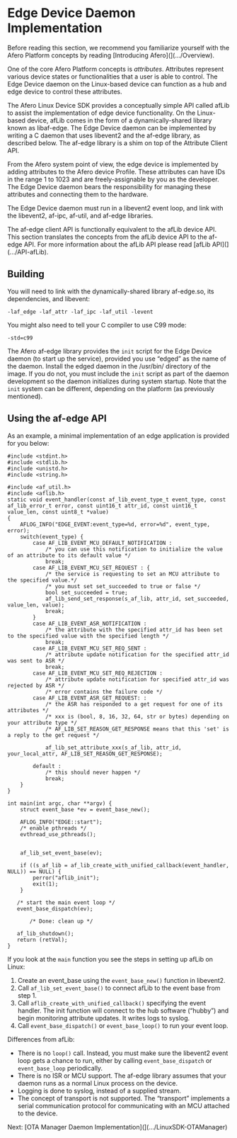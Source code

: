 # Edge Device Daemon Implementation

Before reading this section, we recommend you familiarize yourself with the Afero Platform concepts by reading [Introducing Afero](](.../Overview).

One of the core Afero Platform concepts is *attributes*. Attributes represent various device states or functionalities that a user is able to control. The Edge Device daemon on the Linux-based device can function as a hub and edge device to control these attributes.

The Afero Linux Device SDK provides a conceptually simple API called afLib to assist the implementation of edge device functionality. On the Linux-based device, afLib comes in the form of a dynamically-shared library known as libaf-edge. The Edge Device daemon can be implemented by writing a C daemon that uses libevent2 and the af-edge library, as described below. The af-edge library is a shim on top of the Attribute Client API.

From the Afero system point of view, the edge device is implemented by adding attributes to the Afero device Profile. These attributes can have IDs in the range 1 to 1023 and are freely-assignable by you as the developer. The Edge Device daemon bears the responsibility for managing these attributes and connecting them to the hardware.

The Edge Device daemon must run in a libevent2 event loop, and link with the libevent2, af-ipc, af-util, and af-edge libraries.

The af-edge client API is functionally equivalent to the afLib device API. This section translates the concepts from the afLib device API to the af-edge API. For more information about the afLib API please read [afLib API](](.../API-afLib).

## Building

You will need to link with the dynamically-shared library af-edge.so, its dependencies, and libevent:

```
-laf_edge -laf_attr -laf_ipc -laf_util -levent
```

You might also need to tell your C compiler to use C99 mode:

```
-std=c99
```

The Afero af-edge library provides the `init` script for the Edge Device daemon (to start up the service), provided you use “edged” as the name of the daemon. Install the edged daemon in the /usr/bin/ directory of the image. If you do not, you must include the `init` script as part of the daemon development so the daemon initializes during system startup. Note that the `init` system can be different, depending on the platform (as previously mentioned).

## Using the af-edge API

As an example, a minimal implementation of an edge application is provided for you below:

```
#include <stdint.h>
#include <stdlib.h>
#include <unistd.h>
#include <string.h>

#include <af_util.h>
#include <aflib.h>
static void event_handler(const af_lib_event_type_t event_type, const af_lib_error_t error, const uint16_t attr_id, const uint16_t value_len, const uint8_t *value)
{
    AFLOG_INFO("EDGE_EVENT:event_type=%d, error=%d", event_type, error);
    switch(event_type) {
        case AF_LIB_EVENT_MCU_DEFAULT_NOTIFICATION :
            /* you can use this notification to initialize the value of an attribute to its default value */
            break;
        case AF_LIB_EVENT_MCU_SET_REQUEST : {
            /* the service is requesting to set an MCU attribute to the specified value.*/
            /* you must set set_succeeded to true or false */
            bool set_succeeded = true;
            af_lib_send_set_response(s_af_lib, attr_id, set_succeeded, value_len, value);
            break;
        }
        case AF_LIB_EVENT_ASR_NOTIFICATION :
            /* the attribute with the specified attr_id has been set to the specified value with the specified length */
            break;
        case AF_LIB_EVENT_MCU_SET_REQ_SENT :
            /* attribute update notification for the specified attr_id was sent to ASR */
            break;
        case AF_LIB_EVENT_MCU_SET_REQ_REJECTION :
            /* attribute update notification for specified attr_id was rejected by ASR */
            /* error contains the failure code */
        case AF_LIB_EVENT_ASR_GET_REQUEST: :
            /* the ASR has responded to a get request for one of its attributes */
            /* xxx is (bool, 8, 16, 32, 64, str or bytes) depending on your attribute type */            
            /* AF_LIB_SET_REASON_GET_RESPONSE means that this 'set' is a reply to the get request */
            
            af_lib_set_attribute_xxx(s_af_lib, attr_id, your_local_attr, AF_LIB_SET_REASON_GET_RESPONSE);
        
        default :
            /* this should never happen */
            break;
    }
}

int main(int argc, char **argv) {
    struct event_base *ev = event_base_new();

    AFLOG_INFO("EDGE::start");
    /* enable pthreads */
    evthread_use_pthreads();
 

    af_lib_set_event_base(ev);

    if ((s_af_lib = af_lib_create_with_unified_callback(event_handler, NULL)) == NULL) {
        perror("aflib_init");
        exit(1);
    }
   
   /* start the main event loop */ 
   event_base_dispatch(ev);
 
       /* Done: clean up */

   af_lib_shutdown();
   return (retVal);
}
```

If you look at the `main` function you see the steps in setting up afLib on Linux:

1. Create an event_base using the `event_base_new()` function in libevent2.
2. Call `af_lib_set_event_base()` to connect afLib to the event base from step 1.
3. Call `aflib_create_with_unified_callback()` specifying the event handler. The init function will connect to the hub software (“hubby”) and begin monitoring attribute updates. It writes logs to syslog.
4. Call `event_base_dispatch()` or `event_base_loop()` to run your event loop.

Differences from afLib:

- There is no `loop()` call. Instead, you must make sure the libevent2 event loop gets a chance to run, either by calling `event_base_dispatch` or `event_base_loop` periodically.
- There is no ISR or MCU support. The af-edge library assumes that your daemon runs as a normal Linux process on the device.
- Logging is done to syslog, instead of a supplied stream.
- The concept of transport is not supported. The “transport” implements a serial communication protocol for communicating with an MCU attached to the device.

 Next: [OTA Manager Daemon Implementation](](.../LinuxSDK-OTAManager)